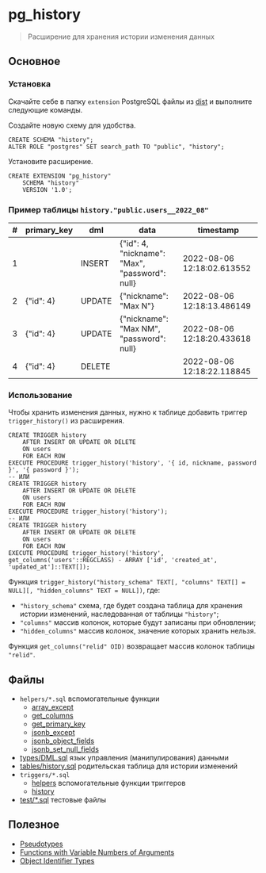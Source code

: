 # pg_history

> Расширение для хранения истории изменения данных

## Основное

### Установка

Скачайте себе в папку `extension` PostgreSQL файлы из [dist](./dist) и выполните следующие команды.

Создайте новую схему для удобства.

```postgresql
CREATE SCHEMA "history";
ALTER ROLE "postgres" SET search_path TO "public", "history";
```

Установите расширение.

```postgresql
CREATE EXTENSION "pg_history"
    SCHEMA "history"
    VERSION '1.0';
```

### Пример таблицы `history."public.users__2022_08"`

| \# | primary_key | dml    | data                                             | timestamp                  |
| -- | ----------- | ------ | ------------------------------------------------ | -------------------------- |
| 1  |             | INSERT | {"id": 4, "nickname": "Max", "password": null}   | 2022-08-06 12:18:02.613552 |
| 2  | {"id": 4}   | UPDATE | {"nickname": "Max N"}                            | 2022-08-06 12:18:13.486149 |
| 3  | {"id": 4}   | UPDATE | {"nickname": "Max NM", "password": null}         | 2022-08-06 12:18:20.433618 |
| 4  | {"id": 4}   | DELETE |                                                  | 2022-08-06 12:18:22.118845 |

### Использование

Чтобы хранить изменения данных, нужно к таблице добавить триггер `trigger_history()` из расширения.

```postgresql
CREATE TRIGGER history
    AFTER INSERT OR UPDATE OR DELETE
    ON users
    FOR EACH ROW
EXECUTE PROCEDURE trigger_history('history', '{ id, nickname, password }', '{ password }');
-- ИЛИ
CREATE TRIGGER history
    AFTER INSERT OR UPDATE OR DELETE
    ON users
    FOR EACH ROW
EXECUTE PROCEDURE trigger_history('history');
-- ИЛИ
CREATE TRIGGER history
    AFTER INSERT OR UPDATE OR DELETE
    ON users
    FOR EACH ROW
EXECUTE PROCEDURE trigger_history('history', get_columns('users'::REGCLASS) - ARRAY ['id', 'created_at', 'updated_at']::TEXT[]);
```

Функция `trigger_history("history_schema" TEXT[, "columns" TEXT[] = NULL][, "hidden_columns" TEXT = NULL])`, где:

- `"history_schema"` схема, где будет создана таблица для хранения истории изменений, наследованная от таблицы `"history"`;
- `"columns"` массив колонок, которые будут записаны при обновлении;
- `"hidden_columns"` массив колонок, значение которых хранить нельзя.

Функция `get_columns("relid" OID)` возвращает массив колонок таблицы `"relid"`.

## Файлы

- `helpers/*.sql` вспомогательные функции
    - [array_except](./helpers/array_except.sql)
    - [get_columns](./helpers/get_columns.sql)
    - [get_primary_key](./helpers/get_primary_key.sql)
    - [jsonb_except](./helpers/jsonb_except.sql)
    - [jsonb_object_fields](./helpers/jsonb_object_fields.sql)
    - [jsonb_set_null_fields](./helpers/jsonb_set_null_fields.sql)
- [types/DML.sql](./types/DML.sql) язык управления (манипулирования) данными
- [tables/history.sql](./tables/history.sql) родительская таблица для истории изменений
- `triggers/*.sql`
    - [helpers](./triggers/helpers) вспомогательные функции триггеров
    - [history](triggers/history.sql)
- [test/*.sql](./test) тестовые файлы

## Полезное

- [Pseudotypes](https://www.postgresql.org/docs/current/datatype-pseudo.html)
- [Functions with Variable Numbers of Arguments](https://www.postgresql.org/docs/current/xfunc-sql.html#XFUNC-SQL-VARIADIC-FUNCTIONS)
- [Object Identifier Types](https://www.postgresql.org/docs/current/datatype-oid.html#DATATYPE-OID-TABLE)
